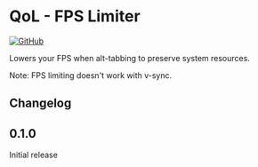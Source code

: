 [//]: # (THIS FILE WAS GENERATED FROM QoL.FPSLimiter/Templates/README.md)
[//]: # (release: standalone)

# QoL - FPS Limiter

[![GitHub](https://img.shields.io/github/license/notpeelz/GTFO-QoLFix?color=green&style=for-the-badge)](https://github.com/notpeelz/GTFO-QoLFix)

Lowers your FPS when alt-tabbing to preserve system resources.

Note: FPS limiting doesn't work with v-sync.

## Changelog

## 0.1.0

Initial release

